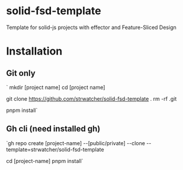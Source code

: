 # solid-fsd-template
Template for solid-js projects with effector and Feature-Sliced Design

# Installation

## Git only
`
mkdir [project name]
cd [project name]

git clone https://github.com/strwatcher/solid-fsd-template .
rm -rf .git

pnpm install`


## Gh cli (need installed gh)

`gh repo create [project-name] --[public/private] --clone --template=strwatcher/solid-fsd-template

cd [project-name]
pnpm install`
